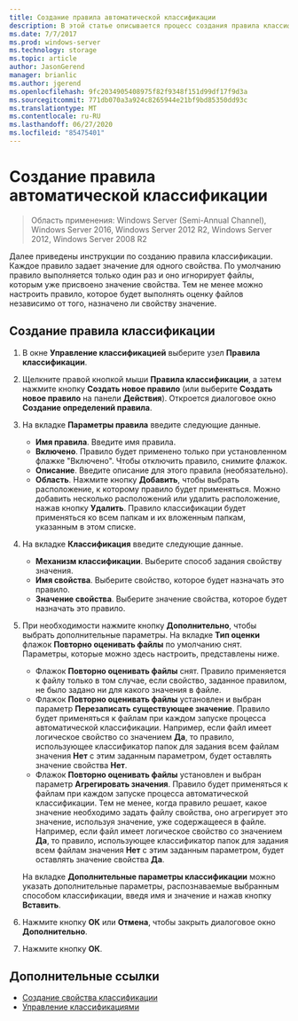 ```yaml
---
title: Создание правила автоматической классификации
description: В этой статье описывается процесс создания правила классификации для свойства.
ms.date: 7/7/2017
ms.prod: windows-server
ms.technology: storage
ms.topic: article
author: JasonGerend
manager: brianlic
ms.author: jgerend
ms.openlocfilehash: 9fc2034905408975f82f9348f151d99df17f9d3a
ms.sourcegitcommit: 771db070a3a924c8265944e21bf9bd85350dd93c
ms.translationtype: MT
ms.contentlocale: ru-RU
ms.lasthandoff: 06/27/2020
ms.locfileid: "85475401"
---
```

# <a name="create-an-automatic-classification-rule"></a>Создание правила автоматической классификации

> Область применения: Windows Server (Semi-Annual Channel), Windows Server 2016, Windows Server 2012 R2, Windows Server 2012, Windows Server 2008 R2

Далее приведены инструкции по созданию правила классификации. Каждое правило задает значение для одного свойства. По умолчанию правило выполняется только один раз и оно игнорирует файлы, которым уже присвоено значение свойства. Тем не менее можно настроить правило, которое будет выполнять оценку файлов независимо от того, назначено ли свойству значение.

## <a name="to-create-a-classification-rule"></a>Создание правила классификации

1.  В окне **Управление классификацией** выберите узел **Правила классификации**.

2.  Щелкните правой кнопкой мыши **Правила классификации**, а затем нажмите кнопку **Создать новое правило** (или выберите **Создать новое правило** на панели **Действия**). Откроется диалоговое окно **Создание определений правила**.

3.  На вкладке **Параметры правила** введите следующие данные.

    -   **Имя правила**. Введите имя правила.
    -   **Включено**. Правило будет применено только при установленном флажке "Включено". Чтобы отключить правило, снимите флажок.
    -   **Описание**. Введите описание для этого правила (необязательно).
    -   **Область**. Нажмите кнопку **Добавить**, чтобы выбрать расположение, к которому правило будет применяться. Можно добавить несколько расположений или удалить расположение, нажав кнопку **Удалить**. Правило классификации будет применяться ко всем папкам и их вложенным папкам, указанным в этом списке.

4.  На вкладке **Классификация** введите следующие данные.

    -   **Механизм классификации**. Выберите способ задания свойству значения.
    -   **Имя свойства**. Выберите свойство, которое будет назначать это правило.
    -   **Значение свойства**. Выберите значение свойства, которое будет назначать это правило.

5.  При необходимости нажмите кнопку **Дополнительно**, чтобы выбрать дополнительные параметры. На вкладке **Тип оценки** флажок **Повторно оценивать файлы** по умолчанию снят. Параметры, которые можно здесь настроить, представлены ниже.

    -   Флажок **Повторно оценивать файлы** снят. Правило применяется к файлу только в том случае, если свойство, заданное правилом, не было задано ни для какого значения в файле.
    -   Флажок **Повторно оценивать файлы** установлен и выбран параметр **Перезаписать существующее значение**. Правило будет применяться к файлам при каждом запуске процесса автоматической классификации. Например, если файл имеет логическое свойство со значением **Да**, то правило, использующее классификатор папок для задания всем файлам значения **Нет** с этим заданным параметром, будет оставлять значение свойства **Нет**.
    -   Флажок **Повторно оценивать файлы** установлен и выбран параметр **Агрегировать значения**. Правило будет применяться к файлам при каждом запуске процесса автоматической классификации. Тем не менее, когда правило решает, какое значение необходимо задать файлу свойства, оно агрегирует это значение, используя значение, уже содержащееся в файле. Например, если файл имеет логическое свойство со значением **Да**, то правило, использующее классификатор папок для задания всем файлам значения **Нет** с этим заданным параметром, будет оставлять значение свойства **Да**.

    На вкладке **Дополнительные параметры классификации** можно указать дополнительные параметры, распознаваемые выбранным способом классификации, введя имя и значение и нажав кнопку **Вставить**.

6.  Нажмите кнопку **ОК** или **Отмена**, чтобы закрыть диалоговое окно **Дополнительно**.

7.  Нажмите кнопку **ОК**.

## <a name="additional-references"></a>Дополнительные ссылки

-   [Создание свойства классификации](create-classification-property.md)
-   [Управление классификациями](classification-management.md)